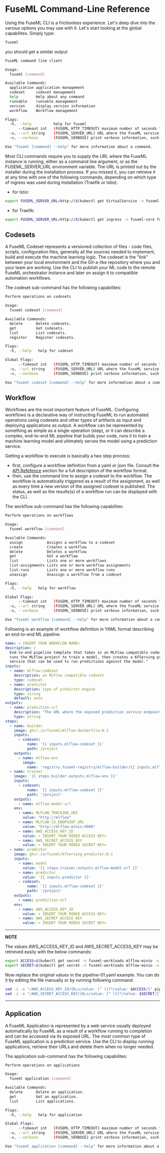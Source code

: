 # FuseML Command-Line Reference

Using the FuseML CLI is a frictionless experience. Let's deep dive into the various options you may use with it.
Let's start looking at the global capabilites. Simply type:

```bash
fuseml
```

you should get a similar output

```bash
FuseML command line client

Usage:
  fuseml [command]

Available Commands:
  application application management
  codeset     codeset management
  help        Help about any command
  runnable    runnable management
  version     display version information
  workflow    Workflow management

Flags:
  -h, --help          help for fuseml
      --timeout int   (FUSEML_HTTP_TIMEOUT) maximum number of seconds to wait for response (default 30)
  -u, --url string    (FUSEML_SERVER_URL) URL where the FuseML service is running
  -v, --verbose       (FUSEML_VERBOSE) print verbose information, such as HTTP request and response details

Use "fuseml [command] --help" for more information about a command.
```

Most CLI commands require you to supply the URL where the FuseML instance is running, either as a command line argument,
or as the FUSEML_SERVER_URL environment variable. The URL is printed out by the installer during the installation process.
If you missed it, you can retrieve it at  any time with one of the following commands, depending on which type of ingress
was used during installation (Traefik or Istio):

* for Istio:

```bash
export FUSEML_SERVER_URL=http://$(kubectl get VirtualService -n fuseml-core fuseml-core -o jsonpath="{.spec.hosts[0]}")
```

* for Traefik:

```bash
export FUSEML_SERVER_URL=http://$(kubectl get ingress -n fuseml-core fuseml-core -o jsonpath="{.spec.rules[0].host}")
```

## Codesets

A FuseML Codeset represents a versioned collection of files - code files, scripts, configuration files, generally all the sources needed to implement, build and execute the machine learning logic. The codeset is the "link" between your local environment and the Git-a-like repository where you and your team are working. Use the CLI to publish your ML code to the remote FuseML orchestrator instance and later on assign it to compatible automation workflows.

The codeset sub-command has the following capabilites:

```bash
Perform operations on codesets

Usage:
  fuseml codeset [command]

Available Commands:
  delete      Delete codesets.
  get         Get codesets.
  list        List codesets.
  register    Register codesets.

Flags:
  -h, --help   help for codeset

Global Flags:
      --timeout int   (FUSEML_HTTP_TIMEOUT) maximum number of seconds to wait for response (default 30)
  -u, --url string    (FUSEML_SERVER_URL) URL where the FuseML service is running
  -v, --verbose       (FUSEML_VERBOSE) print verbose information, such as HTTP request and response details

Use "fuseml codeset [command] --help" for more information about a command.
```

## Workflow

Workflows are the most important feature of FuseML. Configuring workflows is a declarative way of instructing FuseML
to run automated operations using codesets and other types of artifacts as input and deploying applications as output.
A workflow can be represented by something as simple as a single operation (step), or it can describe a complex, end-to-end
ML pipeline that builds your code, runs it to train a machine learning model and ultimately serves the model
using a prediction service.

Getting a workflow to execute is basically a two step process:

- first, configure a workflow definition from a yaml or json file. Consult the [API Refefence](api.md) section for a
full description of the workflow format.
- then, use the command line to assign a codeset to the workflow. The workflow is automatically triggered as a result of the
assignment, as well as every time a new version of the assigned codeset is published. The status, as well as the results(s)
of a workflow run can be displayed with the CLI.

The workflow sub-command has the following capabilites:

```bash
Perform operations on workflows

Usage:
  fuseml workflow [command]

Available Commands:
  assign           Assigns a workflow to a codeset
  create           Creates a workflow
  delete           Deletes a workflow
  get              Get a workflow
  list             Lists one or more workflows
  list-assignments Lists one or more workflow assignments
  list-runs        Lists one or more workflow runs
  unassign         Unassign a workflow from a codeset

Flags:
  -h, --help   help for workflow

Global Flags:
      --timeout int   (FUSEML_HTTP_TIMEOUT) maximum number of seconds to wait for response (default 30)
  -u, --url string    (FUSEML_SERVER_URL) URL where the FuseML service is running
  -v, --verbose       (FUSEML_VERBOSE) print verbose information, such as HTTP request and response details

Use "fuseml workflow [command] --help" for more information about a command.
```

Following is an example of workflow definition in YAML format describing an end-to-end ML pipeline:

```yml
name: < INSERT YOUR WORKFLOW NAME>
description: |
  End-to-end pipeline template that takes in an MLFlow compatible codeset,
  runs the MLFlow project to train a model, then creates a KFServing prediction
  service that can be used to run predictions against the model."
inputs:
  - name: mlflow-codeset
    description: an MLFlow compatible codeset
    type: codeset
  - name: predictor
    description: type of predictor engine
    type: string
    default: auto
outputs:
  - name: prediction-url
    description: "The URL where the exposed prediction service endpoint can be contacted to run predictions."
    type: string
steps:
  - name: builder
    image: ghcr.io/fuseml/mlflow-dockerfile:0.1
    inputs:
      - codeset:
          name: '{{ inputs.mlflow-codeset }}'
          path: /project
    outputs:
      - name: mlflow-env
        image:
          name: 'registry.fuseml-registry/mlflow-builder/{{ inputs.mlflow-codeset.name }}:{{ inputs.mlflow-codeset.version }}'
  - name: trainer
    image: '{{ steps.builder.outputs.mlflow-env }}'
    inputs:
      - codeset:
          name: '{{ inputs.mlflow-codeset }}'
          path: '/project'
    outputs:
      - name: mlflow-model-url
    env:
      - name: MLFLOW_TRACKING_URI
        value: "http://mlflow"
      - name: MLFLOW_S3_ENDPOINT_URL
        value: "http://mlflow-minio:9000"
      - name: AWS_ACCESS_KEY_ID
        value: < INSERT YOUR MINIO ACCESS KEY>
      - name: AWS_SECRET_ACCESS_KEY
        value: < INSERT YOUR MINIO SECRET KEY>
  - name: predictor
    image: ghcr.io/fuseml/kfserving-predictor:0.1
    inputs:
      - name: model
        value: '{{ steps.trainer.outputs.mlflow-model-url }}'
      - name: predictor
        value: '{{ inputs.predictor }}'
      - codeset:
          name: '{{ inputs.mlflow-codeset }}'
          path: '/project'
    outputs:
      - name: prediction-url
    env:
      - name: AWS_ACCESS_KEY_ID
        value: < INSERT YOUR MINIO ACCESS KEY>
      - name: AWS_SECRET_ACCESS_KEY
        value: < INSERT YOUR MINIO SECRET KEY>

```

---
**NOTE**

The values AWS_ACCESS_KEY_ID and AWS_SECRET_ACCESS_KEY may be retrieved easily with the below commands:

```bash
export ACCESS=$(kubectl get secret -n fuseml-workloads mlflow-minio -o json| jq -r '.["data"]["accesskey"]' | base64 -d)
export SECRET=$(kubectl get secret -n fuseml-workloads mlflow-minio -o json| jq -r '.["data"]["secretkey"]' | base64 -d)
```

Now replace the original values in the pipeline-01.yaml example. You can do it by editing the file manually or by running following command:

```bash
sed -i -e "/AWS_ACCESS_KEY_ID/{N;s/value: [^ \t]*/value: $ACCESS/}" pipelines/pipeline-01.yaml
sed -i -e "/AWS_SECRET_ACCESS_KEY/{N;s/value: [^ \t]*/value: $SECRET/}" pipelines/pipeline-01.yaml
```

---

## Application

A FuseML Application is represented by a web service usually deployed automatically by FuseML as a result
of a workflow running to completion and can be accessed via its exposed URL. The most common type of FuseML
application is a prediction service. Use the CLI to display running applications, retrieve their URLs and
delete them when no longer needed.

The application sub-command has the following capabilites:

```bash
Perform operations on applications

Usage:
  fuseml application [command]

Available Commands:
  delete      Delete an application.
  get         Get an application.
  list        List applications.

Flags:
  -h, --help   help for application

Global Flags:
      --timeout int   (FUSEML_HTTP_TIMEOUT) maximum number of seconds to wait for response (default 30)
  -u, --url string    (FUSEML_SERVER_URL) URL where the FuseML service is running
  -v, --verbose       (FUSEML_VERBOSE) print verbose information, such as HTTP request and response details

Use "fuseml application [command] --help" for more information about a command.
```
